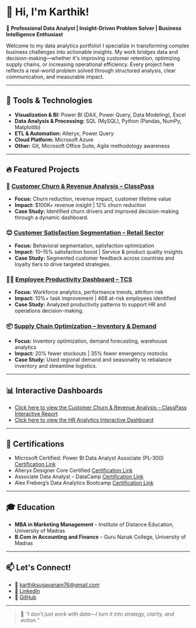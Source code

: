 # 👋 Hi, I'm Karthik!<br>

🎯 **Professional Data Analyst | Insight-Driven Problem Solver | Business Intelligence Enthusiast**

Welcome to my data analytics portfolio! I specialize in transforming complex business challenges into actionable insights. My work bridges data and decision-making—whether it's improving customer retention, optimizing supply chains, or increasing operational efficiency. Every project here reflects a real-world problem solved through structured analysis, clear communication, and measurable impact.

---

## 🧰 Tools & Technologies
- **Visualization & BI:** Power BI (DAX, Power Query, Data Modeling), Excel
- **Data Analysis & Processing:** SQL (MySQL), Python (Pandas, NumPy, Matplotlib)
- **ETL & Automation:** Alteryx, Power Query
- **Cloud Platform:** Microsoft Azure
- **Other:** Git, Microsoft Office Suite, Agile methodology awareness

---

## 🔥 Featured Projects

### 🚀 [Customer Churn & Revenue Analysis – ClassPass](https://github.com/k-for-karthik/Customer-Churn-Revenue-Analysis)
- **Focus:** Churn reduction, revenue impact, customer lifetime value  
- **Impact:** $100K+ revenue insight | 12% churn reduction  
- **Case Study:** Identified churn drivers and improved decision-making through a dynamic dashboard.

### 😊 [Customer Satisfaction Segmentation – Retail Sector](https://github.com/k-for-karthik/Customer-Satisfaction-Analysis-Retail-Sector)
- **Focus:** Behavioral segmentation, satisfaction optimization  
- **Impact:** 10–15% satisfaction boost | Service & product quality insights  
- **Case Study:** Segmented customer feedback across countries and loyalty tiers to drive targeted strategies.

### 🧑‍💻 [Employee Productivity Dashboard – TCS](https://github.com/k-for-karthik/Employee-Productivity-Retention-Risk-TCS)
- **Focus:** Workforce analytics, performance trends, attrition risk  
- **Impact:** 10%+ task improvement | 468 at-risk employees identified  
- **Case Study:** Analyzed productivity patterns to support HR and operations decision-making.

### 📦 [Supply Chain Optimization – Inventory & Demand](https://github.com/k-for-karthik/Supply-Chain-Demand-Warehouse-Optimization)
- **Focus:** Inventory optimization, demand forecasting, warehouse analytics  
- **Impact:** 20% fewer stockouts | 35% fewer emergency restocks  
- **Case Study:** Used regional demand and seasonality to rebalance inventory and streamline logistics.

---

## 📊 Interactive Dashboards
- [Click here to view the Customer Churn & Revenue Analysis – ClassPass Interactive Report](https://app.powerbi.com/view?r=eyJrIjoiOTliMmZjOTYtOGM5My00NjczLThjMTUtZDgwNWYzODkyZjdkIiwidCI6ImRmODY3OWNkLWE4MGUtNDVkOC05OWFjLWM4M2VkN2ZmOTVhMCJ9)
- [Click here to view the HR Analytics Interactive Dashboard](https://app.powerbi.com/view?r=eyJrIjoiMjI4ODliZjQtYTY0ZC00NzY0LWE0OWEtODQzYzM5OTE4MGVlIiwidCI6ImRmODY3OWNkLWE4MGUtNDVkOC05OWFjLWM4M2VkN2ZmOTVhMCJ9)

---

## 📜 Certifications
- Microsoft Certified: Power BI Data Analyst Associate (PL-300) [Certification Link](https://learn.microsoft.com/en-us/users/karthiksugavanam-9520/credentials/ddb2d0cffd11bbbd?ref=https%3A%2F%2Fwww.linkedin.com%2F)
- Alteryx Designer Core Certified [Certification Link](https://www.credly.com/badges/5b17ee1e-5106-4f7c-946a-db08c2b57b51/linked_in_profile)
- Associate Data Analyst – DataCamp [Certification Link](https://www.datacamp.com/certificate/DAA0014647406556)
- Alex Freberg’s Data Analytics Bootcamp [Certification Link](https://drive.google.com/file/d/1Q19q0rYQYZC1Qe8wl_sbiSQHbRu-rjiV/view)

---

## 🎓 Education
- **MBA in Marketing Management** – Institute of Distance Education, University of Madras
- **B.Com in Accounting and Finance** – Guru Nanak College, University of Madras

---

## 📫 Let's Connect!
- 📧 karthiksugavanam76@gmail.com
- 🔗 [LinkedIn](https://www.linkedin.com/in/karthiksugavanam76/)
- 🔗 [GitHub](https://github.com/k-for-karthik)

---

> 🚀 _“I don’t just work with data—I turn it into strategy, clarity, and action.”_


